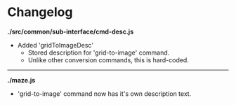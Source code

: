 # Changelog

**./src/common/sub-interface/cmd-desc.js**
* Added 'gridToImageDesc'
	* Stored description for 'grid-to-image' command.
	* Unlike other conversion commands, this is hard-coded.

---

**./maze.js**
* 'grid-to-image' command now has it's own description text.
